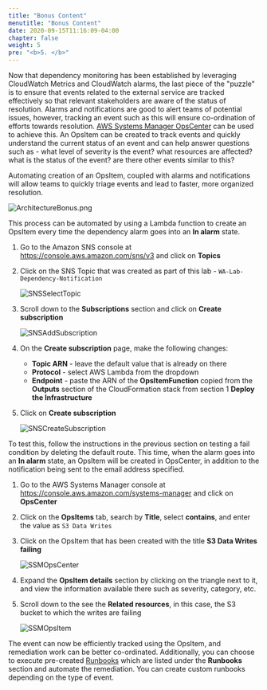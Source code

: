 ```yaml
---
title: "Bonus Content"
menutitle: "Bonus Content"
date: 2020-09-15T11:16:09-04:00
chapter: false
weight: 5
pre: "<b>5. </b>"
---
```


Now that dependency monitoring has been established by leveraging CloudWatch Metrics and CloudWatch alarms, the last piece of the "puzzle" is to ensure that events related to the external service are tracked effectively so that relevant stakeholders are aware of the status of resolution. Alarms and notifications are good to alert teams of potential issues, however, tracking an event such as this will ensure co-ordination of efforts towards resolution. [AWS Systems Manager OpsCenter](https://docs.aws.amazon.com/systems-manager/latest/userguide/OpsCenter.html) can be used to achieve this. An OpsItem can be created to track events and quickly understand the current status of an event and can help answer questions such as - what level of severity is the event? what resources are affected? what is the status of the event? are there other events similar to this?

Automating creation of an OpsItem, coupled with alarms and notifications will allow teams to quickly triage events and lead to faster, more organized resolution.

![ArchitectureBonus.png](/Operations/100_Dependency_Monitoring/Images/ArchitectureBonus.png)

This process can be automated by using a Lambda function to create an OpsItem every time the dependency alarm goes into an **In alarm** state.

1. Go to the Amazon SNS console at <https://console.aws.amazon.com/sns/v3> and click on **Topics**
1. Click on the SNS Topic that was created as part of this lab - `WA-Lab-Dependency-Notification`

    ![SNSSelectTopic](/Operations/100_Dependency_Monitoring/Images/SNSSelectTopic.png)

1. Scroll down to the **Subscriptions** section and click on **Create subscription**

    ![SNSAddSubscription](/Operations/100_Dependency_Monitoring/Images/SNSAddSubscription.png)

1. On the **Create subscription** page, make the following changes:

    * **Topic ARN** - leave the default value that is already on there
    * **Protocol** - select AWS Lambda from the dropdown
    * **Endpoint** - paste the ARN of the **OpsItemFunction** copied from the **Outputs** section of the CloudFormation stack from section 1 **Deploy the Infrastructure**

1. Click on **Create subscription**

    ![SNSCreateSubscription](/Operations/100_Dependency_Monitoring/Images/SNSCreateSubscription.png)

To test this, follow the instructions in the previous section on testing a fail condition by deleting the default route. This time, when the alarm goes into an **In alarm** state, an OpsItem will be created in OpsCenter, in addition to the notification being sent to the email address specified.

1. Go to the AWS Systems Manager console at <https://console.aws.amazon.com/systems-manager> and click on **OpsCenter**
1. Click on the **OpsItems** tab, search by **Title**, select **contains**, and enter the value as `S3 Data Writes`
1. Click on the OpsItem that has been created with the title **S3 Data Writes failing**

    ![SSMOpsCenter](/Operations/100_Dependency_Monitoring/Images/SSMOpsCenter.png)

1. Expand the **OpsItem details** section by clicking on the triangle next to it, and view the information available there such as severity, category, etc.
1. Scroll down to the see the **Related resources**, in this case, the S3 bucket to which the writes are failing

    ![SSMOpsItem](/Operations/100_Dependency_Monitoring/Images/SSMOpsItem.png)

The event can now be efficiently tracked using the OpsItem, and remediation work can be better co-ordinated. Additionally, you can choose to execute pre-created [Runbooks](https://docs.aws.amazon.com/systems-manager/latest/userguide/OpsCenter-remediating.html) which are listed under the **Runbooks** section and automate the remediation. You can create custom runbooks depending on the type of event.
